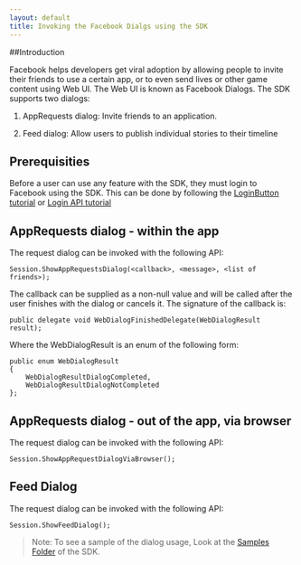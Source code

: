 ```yaml
---
layout: default
title: Invoking the Facebook Dialgs using the SDK
---
```


##Introduction

Facebook helps developers get viral adoption by allowing people to invite their friends to  use a certain app, or to even send lives or other game content using Web UI. The Web UI is known as Facebook Dialogs. The SDK supports two dialogs:

1. AppRequests dialog: Invite friends to an application.

2. Feed dialog: Allow users to publish individual stories to their timeline


## Prerequisities
Before a user can use any feature with the SDK, they must login to Facebook using the SDK. This can be done by following the [LoginButton tutorial](/docs/windows/controls/login-ui-control)  or [Login API tutorial](/docs/windows/login)

## AppRequests dialog - within the app

The request dialog can be invoked with the following API:

    Session.ShowAppRequestsDialog(<callback>, <message>, <list of friends>);

The callback can be supplied as a non-null value and will be called after the user finishes with the dialog or cancels it. The signature of the callback is:

    public delegate void WebDialogFinishedDelegate(WebDialogResult result);

Where the WebDialogResult is an enum of the following form:

    public enum WebDialogResult
    {
        WebDialogResultDialogCompleted,
        WebDialogResultDialogNotCompleted
    };

## AppRequests dialog - out of the app, via browser

The request dialog can be invoked with the following API:

    Session.ShowAppRequestDialogViaBrowser();

## Feed Dialog

The request dialog can be invoked with the following API:

    Session.ShowFeedDialog();

> Note: To see a sample of the dialog usage, Look at the [Samples Folder](https://github.com/facebook-csharp-sdk/facebook-winclient-sdk/tree/master/Samples) of the SDK.